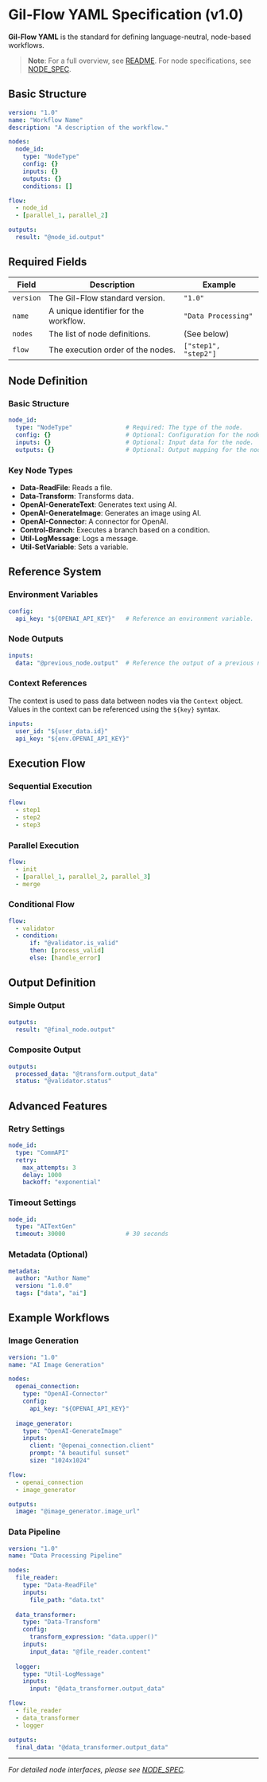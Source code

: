 # Gil-Flow YAML Specification (v1.0)

**Gil-Flow YAML** is the standard for defining language-neutral, node-based workflows.

> **Note**: For a full overview, see [README](../README). For node specifications, see [NODE_SPEC](NODE_SPEC).

## Basic Structure

```yaml
version: "1.0"
name: "Workflow Name"
description: "A description of the workflow."

nodes:
  node_id:
    type: "NodeType"
    config: {}
    inputs: {}
    outputs: {}
    conditions: []

flow:
  - node_id
  - [parallel_1, parallel_2]

outputs:
  result: "@node_id.output"
```

## Required Fields

| Field       | Description                   | Example                |
|-------------|-------------------------------|------------------------|
| `version`   | The Gil-Flow standard version. | `"1.0"`                |
| `name`      | A unique identifier for the workflow. | `"Data Processing"`    |
| `nodes`     | The list of node definitions. | (See below)            |
| `flow`      | The execution order of the nodes. | `["step1", "step2"]`   |

## Node Definition

### Basic Structure
```yaml
node_id:
  type: "NodeType"               # Required: The type of the node.
  config: {}                     # Optional: Configuration for the node.
  inputs: {}                     # Optional: Input data for the node.
  outputs: {}                    # Optional: Output mapping for the node.
```

### Key Node Types
- **Data-ReadFile**: Reads a file.
- **Data-Transform**: Transforms data.
- **OpenAI-GenerateText**: Generates text using AI.
- **OpenAI-GenerateImage**: Generates an image using AI.
- **OpenAI-Connector**: A connector for OpenAI.
- **Control-Branch**: Executes a branch based on a condition.
- **Util-LogMessage**: Logs a message.
- **Util-SetVariable**: Sets a variable.

## Reference System

### Environment Variables
```yaml
config:
  api_key: "${OPENAI_API_KEY}"   # Reference an environment variable.
```

### Node Outputs
```yaml
inputs:
  data: "@previous_node.output"  # Reference the output of a previous node.
```

### Context References
The context is used to pass data between nodes via the `Context` object. Values in the context can be referenced using the `${key}` syntax.

```yaml
inputs:
  user_id: "${user_data.id}"
  api_key: "${env.OPENAI_API_KEY}"
```

## Execution Flow

### Sequential Execution
```yaml
flow:
  - step1
  - step2
  - step3
```

### Parallel Execution
```yaml
flow:
  - init
  - [parallel_1, parallel_2, parallel_3]
  - merge
```

### Conditional Flow
```yaml
flow:
  - validator
  - condition:
      if: "@validator.is_valid"
      then: [process_valid]
      else: [handle_error]
```

## Output Definition

### Simple Output
```yaml
outputs:
  result: "@final_node.output"
```

### Composite Output
```yaml
outputs:
  processed_data: "@transform.output_data"
  status: "@validator.status"
```

## Advanced Features

### Retry Settings
```yaml
node_id:
  type: "CommAPI"
  retry:
    max_attempts: 3
    delay: 1000
    backoff: "exponential"
```

### Timeout Settings
```yaml
node_id:
  type: "AITextGen"
  timeout: 30000                 # 30 seconds
```

### Metadata (Optional)
```yaml
metadata:
  author: "Author Name"
  version: "1.0.0"
  tags: ["data", "ai"]
```

## Example Workflows

### Image Generation
```yaml
version: "1.0"
name: "AI Image Generation"

nodes:
  openai_connection:
    type: "OpenAI-Connector"
    config:
      api_key: "${OPENAI_API_KEY}"
  
  image_generator:
    type: "OpenAI-GenerateImage"
    inputs:
      client: "@openai_connection.client"
      prompt: "A beautiful sunset"
      size: "1024x1024"

flow:
  - openai_connection
  - image_generator

outputs:
  image: "@image_generator.image_url"
```

### Data Pipeline
```yaml
version: "1.0"
name: "Data Processing Pipeline"

nodes:
  file_reader:
    type: "Data-ReadFile"
    inputs:
      file_path: "data.txt"
  
  data_transformer:
    type: "Data-Transform"
    config:
      transform_expression: "data.upper()"
    inputs:
      input_data: "@file_reader.content"
  
  logger:
    type: "Util-LogMessage"
    inputs:
      input: "@data_transformer.output_data"

flow:
  - file_reader
  - data_transformer
  - logger

outputs:
  final_data: "@data_transformer.output_data"
```

---

*For detailed node interfaces, please see [NODE_SPEC](NODE_SPEC).*
